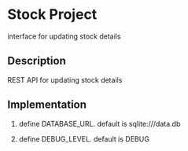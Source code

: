 # Stock Project

interface for updating stock details

## Description

REST API for updating stock details

## Implementation

1. define DATABASE_URL. default is sqlite:///data.db

2. define DEBUG_LEVEL. default is DEBUG
